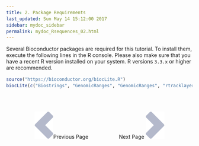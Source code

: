 ```yaml
---
title: 2. Package Requirements
last_updated: Sun May 14 15:12:00 2017
sidebar: mydoc_sidebar
permalink: mydoc_Rsequences_02.html
---
```


Several Bioconductor packages are required for this tutorial. To install them, execute
the following lines in the R console. Please also make sure that you have a recent R version
installed on your system. R versions `3.3.x` or higher are recommended.


```r
source("https://bioconductor.org/biocLite.R")
biocLite(c("Biostrings", "GenomicRanges", "GenomicRanges", "rtracklayer", "systemPipeR", "seqLogo", "ShortRead"))
```

<br><br><center><a href="mydoc_Rsequences_01.html"><img src="images/left_arrow.png" alt="Previous page."></a>Previous Page &nbsp; &nbsp; &nbsp; &nbsp; &nbsp; &nbsp; &nbsp; &nbsp; &nbsp; &nbsp; Next Page
<a href="mydoc_Rsequences_03.html"><img src="images/right_arrow.png" alt="Next page."></a></center>
